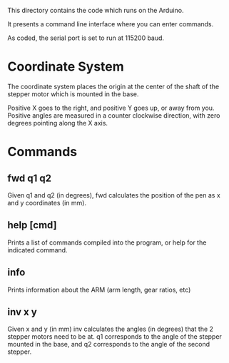This directory contains the code which runs on the Arduino.

It presents a command line interface where you can enter commands.

As coded, the serial port is set to run at 115200 baud.

# Coordinate System

The coordinate system places the origin at the center of the shaft of the
stepper motor which is mounted in the base.

Positive X goes to the right, and positive Y goes up, or away from you.
Positive angles are measured in a counter clockwise direction, with zero
degrees pointing along the X axis.

# Commands

## fwd q1 q2

Given q1 and q2 (in degrees), fwd calculates the position of the pen as
x and y coordinates (in mm).

## help [cmd]

Prints a list of commands compiled into the program, or help for the indicated
command.

## info

Prints information about the ARM (arm length, gear ratios, etc)

## inv x y

Given x and y (in mm) inv calculates the angles (in degrees) that the 2 stepper
motors need to be at. q1 corresponds to the angle of the stepper mounted in
the base, and q2 corresponds to the angle of the second stepper.


